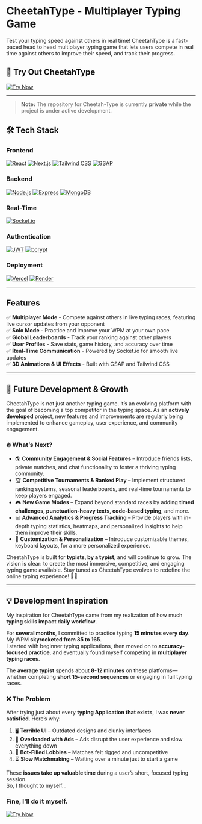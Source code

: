 # CheetahType - Multiplayer Typing Game

Test your typing speed against others in real time! CheetahType is a fast-paced head to head multiplayer typing game that lets users compete in real time against others to improve their speed, and track their progress.

## 🎯 Try Out CheetahType  
[![Try Now](https://img.shields.io/badge/Try%20Now-CheetahType-blue?style=for-the-badge&logo=vercel)](https://cheetah-client.vercel.app/)

---

> **Note:** The repository for Cheetah-Type is currently **private** while the project is under active development.

## 🛠️ Tech Stack  

### **Frontend**  
[![React](https://img.shields.io/badge/React-20232A?style=for-the-badge&logo=react&logoColor=61DAFB)](https://react.dev/)
[![Next.js](https://img.shields.io/badge/Next.js-000000?style=for-the-badge&logo=nextdotjs&logoColor=white)](https://nextjs.org/)
[![Tailwind CSS](https://img.shields.io/badge/Tailwind_CSS-38B2AC?style=for-the-badge&logo=tailwind-css&logoColor=white)](https://tailwindcss.com/)
[![GSAP](https://img.shields.io/badge/GSAP-88CE02?style=for-the-badge&logo=greensock&logoColor=white)](https://greensock.com/gsap/)

### **Backend**  
[![Node.js](https://img.shields.io/badge/Node.js-43853D?style=for-the-badge&logo=node.js&logoColor=white)](https://nodejs.org/)
[![Express](https://img.shields.io/badge/Express.js-000000?style=for-the-badge&logo=express&logoColor=white)](https://expressjs.com/)
[![MongoDB](https://img.shields.io/badge/MongoDB-4EA94B?style=for-the-badge&logo=mongodb&logoColor=white)](https://www.mongodb.com/)

### **Real-Time**  
[![Socket.io](https://img.shields.io/badge/Socket.io-010101?style=for-the-badge&logo=socket.io&logoColor=white)](https://socket.io/)

### **Authentication**  
[![JWT](https://img.shields.io/badge/JWT-000000?style=for-the-badge&logo=jsonwebtokens&logoColor=white)](https://jwt.io/)
[![bcrypt](https://img.shields.io/badge/bcrypt-4A90E2?style=for-the-badge)](https://www.npmjs.com/package/bcrypt)

### **Deployment**  
[![Vercel](https://img.shields.io/badge/Vercel-000000?style=for-the-badge&logo=vercel&logoColor=white)](https://vercel.com/)
[![Render](https://img.shields.io/badge/Render-0468D7?style=for-the-badge&logo=render&logoColor=white)](https://render.com/)

---

## Features
✅ **Multiplayer Mode** - Compete against others in live typing races, featuring live cursor updates from your opponent  
✅ **Solo Mode** - Practice and improve your WPM at your own pace  
✅ **Global Leaderboards** - Track your ranking against other players  
✅ **User Profiles** - Save stats, game history, and accuracy over time  
✅ **Real-Time Communication** - Powered by Socket.io for smooth live updates  
✅ **3D Animations & UI Effects** - Built with GSAP and Tailwind CSS  

---

## 🚀 Future Development & Growth  

CheetahType is not just another typing game. it’s an evolving platform with the goal of becoming a top competitor in the typing space. As an **actively developed** project, new features and improvements are regularly being implemented to enhance gameplay, user experience, and community engagement.  

### 🔥 What’s Next?  

- 🌎 **Community Engagement & Social Features** – Introduce friends lists, private matches, and chat functionality to foster a thriving typing community.  
- 🏆 **Competitive Tournaments & Ranked Play** – Implement structured ranking systems, seasonal leaderboards, and real-time tournaments to keep players engaged.  
- 🎮 **New Game Modes** – Expand beyond standard races by adding **timed challenges, punctuation-heavy texts, code-based typing**, and more.  
- 📊 **Advanced Analytics & Progress Tracking** – Provide players with in-depth typing statistics, heatmaps, and personalized insights to help them improve their skills.  
- 🎨 **Customization & Personalization** – Introduce customizable themes, keyboard layouts, for a more personalized experience.  

CheetahType is built for **typists, by a typist**, and will continue to grow. The vision is clear: to create the most immersive, competitive, and engaging typing game available. Stay tuned as CheetahType evolves to redefine the online typing experience! 🚀🔥  

---

## 💡 Development Inspiration  

My inspiration for CheetahType came from my realization of how much **typing skills impact daily workflow**.  

For **several months**, I committed to practice typing **15 minutes every day**. My WPM **skyrocketed from 35 to 165**.  
I started with beginner typing applications, then moved on to **accuracy-focused practice**, and eventually found myself competing in **multiplayer typing races**.  

The **average typist** spends about **8-12 minutes** on these platforms—whether completing **short 15-second sequences** or engaging in full typing races.  

### ❌ The Problem  
After trying just about every **typing Application that exists**, I was **never satisfied**. Here’s why:  

1. 🖥️ **Terrible UI** – Outdated designs and clunky interfaces  
2. 📢 **Overloaded with Ads** – Ads disrupt the user experience and slow everything down  
3. 🤖 **Bot-Filled Lobbies** – Matches felt rigged and uncompetitive  
4. ⏳ **Slow Matchmaking** – Waiting over a minute just to start a game  

These **issues take up valuable time** during a user’s short, focused typing session.  
So, I thought to myself...

### **Fine, I'll do it myself.**   
[![Try Now](https://img.shields.io/badge/Try%20Now-CheetahType-blue?style=for-the-badge&logo=vercel)](https://cheetah-client.vercel.app/)

